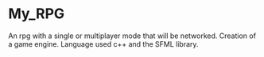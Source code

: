 # My_RPG
 An rpg with a single or multiplayer mode that will be networked. Creation of a game engine. Language used c++ and the SFML library.
